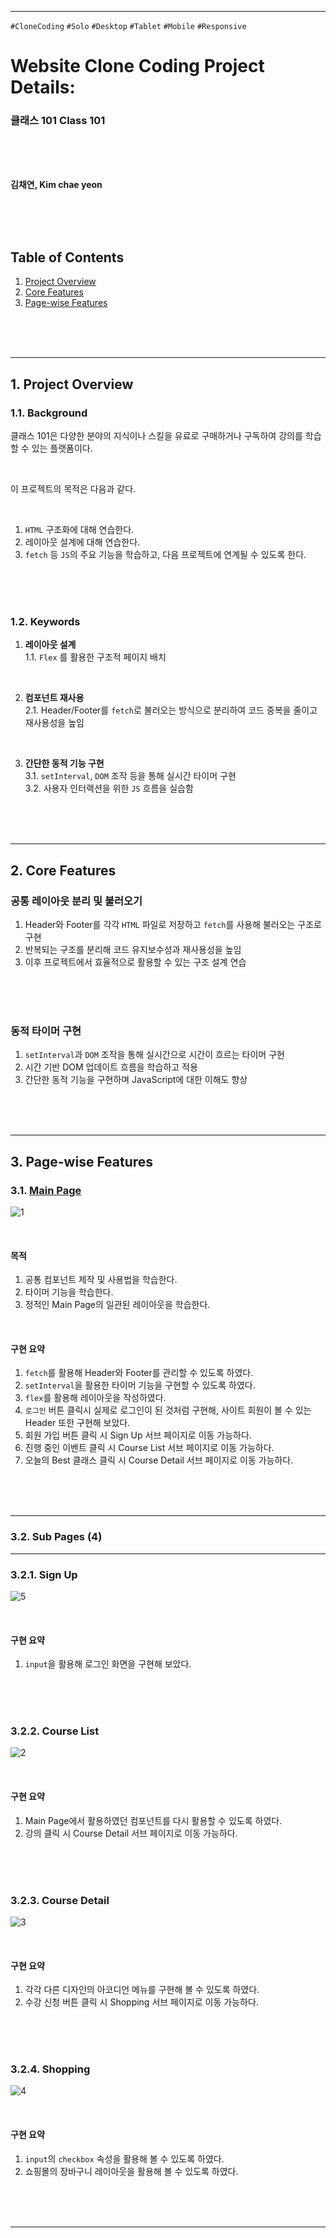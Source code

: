 
---
`#CloneCoding` `#Solo` `#Desktop` `#Tablet` `#Mobile` `#Responsive`         
# **Website Clone Coding Project Details:**
### 클래스 101 Class 101

<br/>
<br/>
<br/>

**김채연, Kim chae yeon**    

<br/>
<br/>
<br/>

## Table of Contents

1. [Project Overview](#1-Project-Overview)   
2. [Core Features](#2-Core-Features)   
3. [Page-wise Features](#3-Page-wise-Features)    
   
</br>
</br>
</br>

---

## 1. Project Overview
### 1.1. Background
클래스 101은 다양한 분야의 지식이나 스킬을 유료로 구매하거나 구독하여 강의를 학습할 수 있는 플랫폼이다.

</br>

이 프로젝트의 목적은 다음과 같다.

</br>

1. `HTML` 구조화에 대해 연습한다.
2. 레이아웃 설계에 대해 연습한다.
3. `fetch` 등 `JS`의 주요 기능을 학습하고, 다음 프로젝트에 연계될 수 있도록 한다.

</br>
</br>
</br>

### 1.2. Keywords
1. **레이아웃 설계**        
    1.1. `Flex` 를 활용한 구조적 페이지 배치          
    
</br>

2. **컴포넌트 재사용**     
    2.1. Header/Footer를 `fetch`로 불러오는 방식으로 분리하여 코드 중복을 줄이고 재사용성을 높임
    
</br>

3. **간단한 동적 기능 구현**    
    3.1. `setInterval`, `DOM` 조작 등을 통해 실시간 타이머 구현     
    3.2. 사용자 인터랙션을 위한 `JS` 흐름을 실습함     
    

</br>
</br>
</br>

---

## 2. Core Features
### 공통 레이아웃 분리 및 불러오기
1. Header와 Footer를 각각 `HTML` 파일로 저장하고 `fetch`를 사용해 불러오는 구조로 구현
2. 반복되는 구조를 분리해 코드 유지보수성과 재사용성을 높임
3. 이후 프로젝트에서 효율적으로 활용할 수 있는 구조 설계 연습
   
</br>
</br>
</br>

### 동적 타이머 구현
1. `setInterval`과 `DOM` 조작을 통해 실시간으로 시간이 흐르는 타이머 구현
2. 시간 기반 DOM 업데이트 흐름을 학습하고 적용
3. 간단한 동적 기능을 구현하며 JavaScript에 대한 이해도 향상
   
</br>
</br>
</br>

---

## 3. Page-wise Features

### 3.1. [Main Page](https://dkssud-dus.github.io/cloneCoding-Class101/index.html)
![1](https://github.com/user-attachments/assets/b76aeb8c-86bd-48db-ba7a-70cf77b09145)

<br/>

#### 목적        
1. 공통 컴포넌트 제작 및 사용법을 학습한다.
2. 타이머 기능을 학습한다.
3. 정적인 Main Page의 일관된 레이아웃을 학습한다.

<br/>
   
#### 구현 요약 
1. `fetch`를 활용해 Header와 Footer를 관리할 수 있도록 하였다.
2. `setInterval`을 활용한 타이머 기능을 구현할 수 있도록 하였다.
3. `flex`를 활용해 레이아웃을 작성하였다.
4. `로그인` 버튼 클릭시 실제로 로그인이 된 것처럼 구현해, 사이트 회원이 볼 수 있는 Header 또한 구현해 보았다.
5. 회원 가입 버튼 클릭 시 Sign Up 서브 페이지로 이동 가능하다.
6. 진행 중인 이벤트 클릭 시 Course List 서브 페이지로 이동 가능하다.
7. 오늘의 Best 클래스 클릭 시 Course Detail 서브 페이지로 이동 가능하다.

<br/>
<br/>
<br/>

---

### 3.2. Sub Pages (4)

---

### 3.2.1. Sign Up
![5](https://github.com/user-attachments/assets/b2fe88ba-82a4-4e5a-a479-15579d28c6fc)

<br/>

#### 구현 요약
1. `input`을 활용해 로그인 화면을 구현해 보았다.

</br>
</br>
</br>

### 3.2.2. Course List
![2](https://github.com/user-attachments/assets/1c392c6b-fd2d-41f9-b148-585e8570514f)

<br/>

#### 구현 요약
1. Main Page에서 활용하였던 컴포넌트를 다시 활용할 수 있도록 하였다.
2. 강의 클릭 시 Course Detail 서브 페이지로 이동 가능하다.

</br>
</br>
</br>

### 3.2.3. Course Detail
![3](https://github.com/user-attachments/assets/493bada7-89ec-48b7-9806-5e970526f660)

<br/>

#### 구현 요약
1. 각각 다른 디자인의 아코디언 메뉴를 구현해 볼 수 있도록 하였다.
2. 수강 신청 버튼 클릭 시 Shopping 서브 페이지로 이동 가능하다.

</br>
</br>
</br>

### 3.2.4. Shopping
![4](https://github.com/user-attachments/assets/cdb2f1e7-5d2f-4489-84a2-c3a6a85361b8)

<br/>

#### 구현 요약
1. `input`의 `checkbox` 속성을 활용해 볼 수 있도록 하였다.
2. 쇼핑몰의 장바구니 레이아웃을 활용해 볼 수 있도록 하였다.

</br>
</br>
</br>

---
